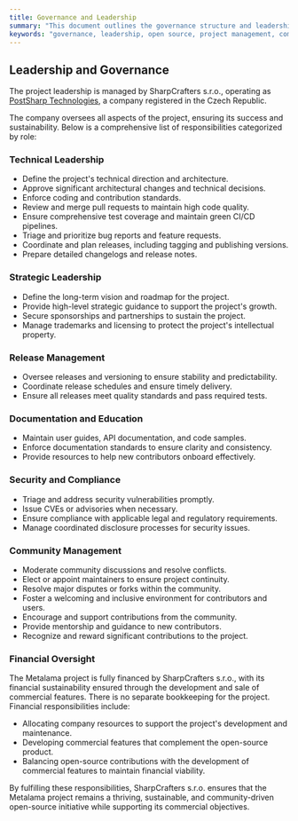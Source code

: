 ```yaml
---  
title: Governance and Leadership  
summary: "This document outlines the governance structure and leadership responsibilities for the Metalama project."  
keywords: "governance, leadership, open source, project management, community guidelines"  
---
```


## Leadership and Governance

The project leadership is managed by SharpCrafters s.r.o., operating as [PostSharp Technologies](https://www.postsharp.net/contact), a company registered in the Czech Republic.

The company oversees all aspects of the project, ensuring its success and sustainability. Below is a comprehensive list of responsibilities categorized by role:

### Technical Leadership

- Define the project's technical direction and architecture.
- Approve significant architectural changes and technical decisions.
- Enforce coding and contribution standards.
- Review and merge pull requests to maintain high code quality.
- Ensure comprehensive test coverage and maintain green CI/CD pipelines.
- Triage and prioritize bug reports and feature requests.
- Coordinate and plan releases, including tagging and publishing versions.
- Prepare detailed changelogs and release notes.

### Strategic Leadership

- Define the long-term vision and roadmap for the project.
- Provide high-level strategic guidance to support the project's growth.
- Secure sponsorships and partnerships to sustain the project.
- Manage trademarks and licensing to protect the project's intellectual property.

### Release Management

- Oversee releases and versioning to ensure stability and predictability.
- Coordinate release schedules and ensure timely delivery.
- Ensure all releases meet quality standards and pass required tests.

### Documentation and Education

- Maintain user guides, API documentation, and code samples.
- Enforce documentation standards to ensure clarity and consistency.
- Provide resources to help new contributors onboard effectively.

### Security and Compliance

- Triage and address security vulnerabilities promptly.
- Issue CVEs or advisories when necessary.
- Ensure compliance with applicable legal and regulatory requirements.
- Manage coordinated disclosure processes for security issues.

### Community Management

- Moderate community discussions and resolve conflicts.
- Elect or appoint maintainers to ensure project continuity.
- Resolve major disputes or forks within the community.
- Foster a welcoming and inclusive environment for contributors and users.
- Encourage and support contributions from the community.
- Provide mentorship and guidance to new contributors.
- Recognize and reward significant contributions to the project.

### Financial Oversight

The Metalama project is fully financed by SharpCrafters s.r.o., with its financial sustainability ensured through the development and sale of commercial features. There is no separate bookkeeping for the project. Financial responsibilities include:

- Allocating company resources to support the project's development and maintenance.
- Developing commercial features that complement the open-source product.
- Balancing open-source contributions with the development of commercial features to maintain financial viability.

By fulfilling these responsibilities, SharpCrafters s.r.o. ensures that the Metalama project remains a thriving, sustainable, and community-driven open-source initiative while supporting its commercial objectives.